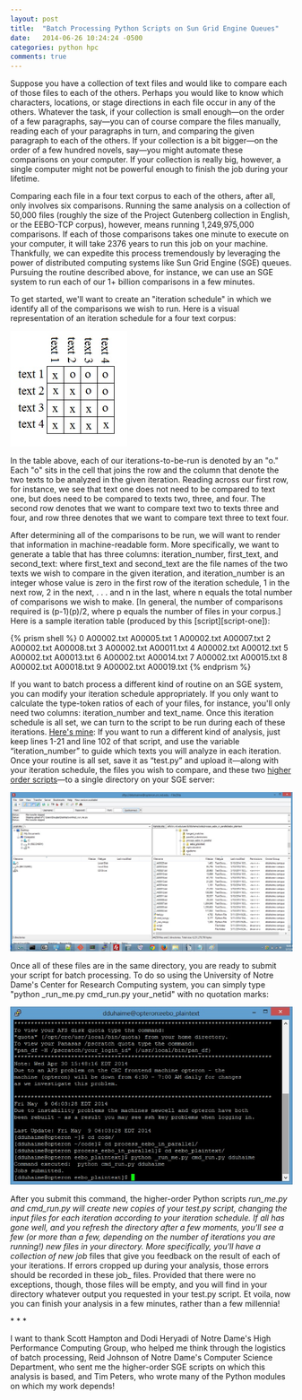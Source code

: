 ```yaml
---
layout: post
title:  "Batch Processing Python Scripts on Sun Grid Engine Queues"
date:   2014-06-26 10:24:24 -0500
categories: python hpc
comments: true
---
```


Suppose you have a collection of text files and would like to compare each of those files to each of the others. Perhaps you would like to know which characters, locations, or stage directions in each file occur in any of the others. Whatever the task, if your collection is small enough—on the order of a few paragraphs, say—you can of course compare the files manually, reading each of your paragraphs in turn, and comparing the given paragraph to each of the others. If your collection is a bit bigger—on the order of a few hundred novels, say—you might automate these comparisons on your computer. If your collection is really big, however, a single computer might not be powerful enough to finish the job during your lifetime.

Comparing each file in a four text corpus to each of the others, after all, only involves six comparisons. Running the same analysis on a collection of 50,000 files (roughly the size of the Project Gutenberg collection in English, or the EEBO-TCP corpus), however, means running 1,249,975,000 comparisons. If each of those comparisons takes one minute to execute on your computer, it will take 2376 years to run this job on your machine. Thankfully, we can expedite this process tremendously by leveraging the power of distributed computing systems like Sun Grid Engine (SGE) queues. Pursuing the routine described above, for instance, we can use an SGE system to run each of our 1+ billion comparisons in a few minutes.

To get started, we'll want to create an "iteration schedule" in which we identify all of the comparisons we wish to run. Here is a visual representation of an iteration schedule for a four text corpus:

<img class="center-image" src="/images/post_images/batch_processing_on_sge/iteration_schedule_map.png">

In the table above, each of our iterations-to-be-run is denoted by an "o." Each "o" sits in the cell that joins the row and the column that denote the two texts to be analyzed in the given iteration. Reading across our first row, for instance, we see that text one does not need to be compared to text one, but does need to be compared to texts two, three, and four. The second row denotes that we want to compare text two to texts three and four, and row three denotes that we want to compare text three to text four.

After determining all of the comparisons to be run, we will want to render that information in machine-readable form. More specifically, we want to generate a table that has three columns: iteration_number, first_text, and second_text: where first_text and second_text are the file names of the two texts we wish to compare in the given iteration, and iteration_number is an integer whose value is zero in the first row of the iteration schedule, 1 in the next row, 2 in the next, . . . and n in the last, where n equals the total number of comparisons we wish to make. [In general, the number of comparisons required is (p-1)(p)/2, where p equals the number of files in your corpus.]  Here is a sample iteration table (produced by this [script][script-one]):

{% prism shell %}
0 A00002.txt A00005.txt
1 A00002.txt A00007.txt
2 A00002.txt A00008.txt
3 A00002.txt A00011.txt
4 A00002.txt A00012.txt
5 A00002.txt A00013.txt
6 A00002.txt A00014.txt
7 A00002.txt A00015.txt
8 A00002.txt A00018.txt
9 A00002.txt A00019.txt
{% endprism %}

If you want to batch process a different kind of routine on an SGE system, you can modify your iteration schedule appropriately. If you only want to calculate the type-token ratios of each of your files, for instance, you'll only need two columns: iteration_number and text_name. Once this iteration schedule is all set, we can turn to the script to be run during each of these iterations. [Here's mine][script-two]: If you want to run a different kind of analysis, just keep lines 1-21 and line 102 of that script, and use the variable “iteration_number” to guide which texts you will analyze in each iteration. Once your routine is all set, save it as “test.py” and upload it—along with your iteration schedule, the files you wish to compare, and these two [higher order scripts][script-three]—to a single directory on your SGE server:

<img class="center-image" src="/images/post_images/batch_processing_on_sge/prepared_for_batch_submission.png">

Once all of these files are in the same directory, you are ready to submit your script for batch processing. To do so using the University of Notre Dame's Center for Research Computing system, you can simply type "python _run_me.py cmd_run.py your_netid" with no quotation marks:

<img class="center-image" src="/images/post_images/batch_processing_on_sge/batch_sge_submission.png">

After you submit this command, the higher-order Python scripts _run_me.py and cmd_run.py will create new copies of your test.py script, changing the input files for each iteration according to your iteration schedule. If all has gone well, and you refresh the directory after a few moments, you'll see a few (or more than a few, depending on the number of iterations you are running!) new files in your directory. More specifically, you'll have a collection of new job_ files that give you feedback on the result of each of your iterations. If errors cropped up during your analysis, those errors should be recorded in these job_ files. Provided that there were no exceptions, though, those files will be empty, and you will find in your directory whatever output you requested in your test.py script. Et voila, now you can finish your analysis in a few minutes, rather than a few millennia!

<div class="center-text">* * *</div>

I want to thank Scott Hampton and Dodi Heryadi of Notre Dame's High Performance Computing Group, who helped me think through the logistics of batch processing, Reid Johnson of Notre Dame's Computer Science Department, who sent me the higher-order SGE scripts on which this analysis is based, and Tim Peters, who wrote many of the Python modules on which my work depends!

[script]:https://github.com/duhaime/batch_processing_on_sge/blob/master/create_iteration_schedule.py
[script-two]:https://github.com/duhaime/batch_processing_on_sge/blob/master/test.py
[script-three]:https://github.com/duhaime/batch_processing_on_sge/blob/master/_run_me.py